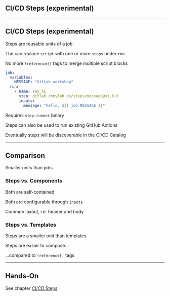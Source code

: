 <!-- .slide: id="gitlab_steps" class="vertical-center" -->

<i class="fa-duotone fa-stairs fa-8x fa-duotone-colors" style="float: right; color: grey;"></i>

## CI/CD Steps (experimental)

---

## CI/CD Steps (experimental)

Steps are reusable units of a job [](https://docs.gitlab.com/ee/ci/steps/)

The can replace `script` with one or more `steps` under `run` [](https://docs.gitlab.com/ee/ci/yaml/#run)

No more `!reference[]` tags [](https://docs.gitlab.com/ee/ci/yaml/yaml_optimization.html#reference-tags) to merge multiple script blocks

```yaml
job:
  variables:
    MESSAGE: "GitLab workshop"
  run:
    - name: say_hi
      step: gitlab.inmylab.de/steps/message@v1.0.0
      inputs:
        message: "hello, ${{ job.MESSAGE }}"
```

Requires `step-runner` binary [](https://gitlab.com/gitlab-org/step-runner)

Steps can also be used to run existing GitHub Actions [](https://docs.gitlab.com/ee/ci/steps/#run-a-github-action)

Eventually steps will be discoverable in the CI/CD Catalog [](https://gitlab.com/gitlab-org/gitlab/-/issues/425891)

---

## Comparison

Smaller units than jobs

### Steps vs. Components

Both are self-contained

Both are configurable through `inputs`

Common layout, i.e. header and body

### Steps vs. Templates

Steps are a smaller unit than templates

Steps are easier to compose...

...compared to `!reference[]` tags

---

## Hands-On

See chapter [CI/CD Steps](/hands-on/2025-05-14/310_steps/exercise/)
